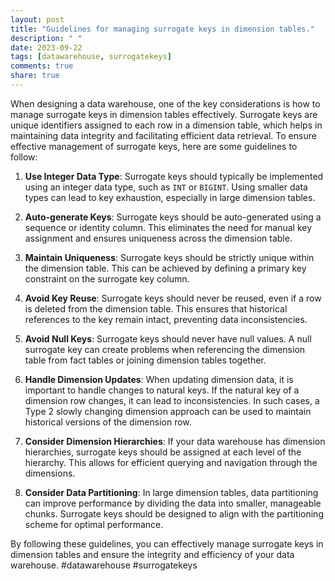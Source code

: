 ```yaml
---
layout: post
title: "Guidelines for managing surrogate keys in dimension tables."
description: " "
date: 2023-09-22
tags: [datawarehouse, surrogatekeys]
comments: true
share: true
---
```


When designing a data warehouse, one of the key considerations is how to manage surrogate keys in dimension tables effectively. Surrogate keys are unique identifiers assigned to each row in a dimension table, which helps in maintaining data integrity and facilitating efficient data retrieval. To ensure effective management of surrogate keys, here are some guidelines to follow:

1. **Use Integer Data Type**: Surrogate keys should typically be implemented using an integer data type, such as `INT` or `BIGINT`. Using smaller data types can lead to key exhaustion, especially in large dimension tables.

2. **Auto-generate Keys**: Surrogate keys should be auto-generated using a sequence or identity column. This eliminates the need for manual key assignment and ensures uniqueness across the dimension table.

3. **Maintain Uniqueness**: Surrogate keys should be strictly unique within the dimension table. This can be achieved by defining a primary key constraint on the surrogate key column.

4. **Avoid Key Reuse**: Surrogate keys should never be reused, even if a row is deleted from the dimension table. This ensures that historical references to the key remain intact, preventing data inconsistencies.

5. **Avoid Null Keys**: Surrogate keys should never have null values. A null surrogate key can create problems when referencing the dimension table from fact tables or joining dimension tables together.

6. **Handle Dimension Updates**: When updating dimension data, it is important to handle changes to natural keys. If the natural key of a dimension row changes, it can lead to inconsistencies. In such cases, a Type 2 slowly changing dimension approach can be used to maintain historical versions of the dimension row.

7. **Consider Dimension Hierarchies**: If your data warehouse has dimension hierarchies, surrogate keys should be assigned at each level of the hierarchy. This allows for efficient querying and navigation through the dimensions.

8. **Consider Data Partitioning**: In large dimension tables, data partitioning can improve performance by dividing the data into smaller, manageable chunks. Surrogate keys should be designed to align with the partitioning scheme for optimal performance.

By following these guidelines, you can effectively manage surrogate keys in dimension tables and ensure the integrity and efficiency of your data warehouse. #datawarehouse #surrogatekeys